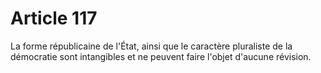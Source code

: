 # Article 117

La forme républicaine de l'État, ainsi que le caractère pluraliste de la démocratie sont intangibles et ne peuvent faire l'objet d'aucune révision.